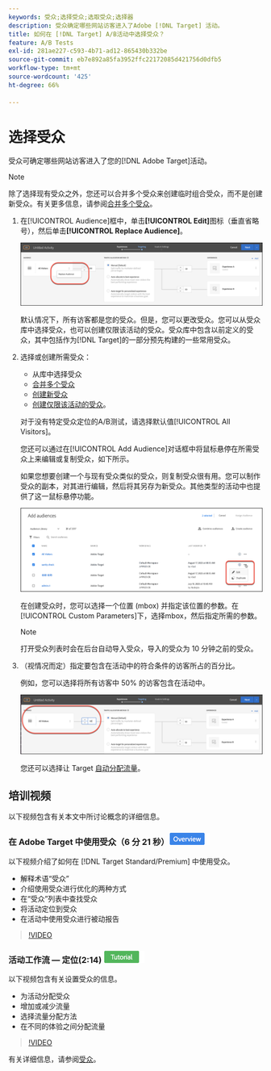 ```yaml
---
keywords: 受众;选择受众;选取受众;选择器
description: 受众确定哪些网站访客进入了Adobe [!DNL Target] 活动。
title: 如何在 [!DNL Target] A/B活动中选择受众？
feature: A/B Tests
exl-id: 281ae227-c593-4b71-ad12-865430b332be
source-git-commit: eb7e892a85fa3952ffc22172085d421756d0dfb5
workflow-type: tm+mt
source-wordcount: '425'
ht-degree: 66%

---
```


# 选择受众

受众可确定哪些网站访客进入了您的[!DNL Adobe Target]活动。

>[!NOTE]
>
>除了选择现有受众之外，您还可以合并多个受众来创建临时组合受众，而不是创建新受众。有关更多信息，请参阅[合并多个受众](/help/main/c-target/combining-multiple-audiences.md#concept_A7386F1EA4394BD2AB72399C225981E5)。

1. 在[!UICONTROL Audience]框中，单击&#x200B;**[!UICONTROL Edit]**&#x200B;图标（垂直省略号），然后单击&#x200B;**[!UICONTROL Replace Audience]**。

   ![“替换受众”选项](/help/main/c-activities/t-test-ab/t-test-create-ab/assets/replace-audience.png)

   默认情况下，所有访客都是您的受众。但是，您可以更改受众。您可以从受众库中选择受众，也可以创建仅限该活动的受众。受众库中包含以前定义的受众，其中包括作为[!DNL Target]的一部分预先构建的一些常用受众。

1. 选择或创建所需受众：

   * 从库中选择受众
   * [合并多个受众](/help/main/c-target/combining-multiple-audiences.md#concept_A7386F1EA4394BD2AB72399C225981E5)
   * [创建新受众](/help/main/c-target/c-audiences/create-audience.md#task_1D507519D3AD4390B507F188BD294DC1)
   * [创建仅限该活动的受众](/help/main/c-target/creating-activity-only-audience.md#concept_A6BADCF530ED4AE1852E677FEBE68483)。

   对于没有特定受众定位的A/B测试，请选择默认值[!UICONTROL All Visitors]。

   您还可以通过在[!UICONTROL Add Audience]对话框中将鼠标悬停在所需受众上来编辑或复制受众，如下所示。

   如果您想要创建一个与现有受众类似的受众，则复制受众很有用。您可以制作受众的副本，对其进行编辑，然后将其另存为新受众。其他类型的活动中也提供了这一鼠标悬停功能。

   ![受众悬停](/help/main/c-activities/t-test-ab/t-test-create-ab/assets/audience_picker_hover-new.png)

   在创建受众时，您可以选择一个位置 (mbox) 并指定该位置的参数。在[!UICONTROL Custom Parameters]下，选择mbox，然后指定所需的参数。

   >[!NOTE]
   >
   >打开受众列表时会在后台自动导入受众，导入的受众为 10 分钟之前的受众。

1. （视情况而定）指定要包含在活动中的符合条件的访客所占的百分比。

   例如，您可以选择将所有访客中 50% 的访客包含在活动中。

   ![受众百分比](/help/main/c-activities/t-test-ab/t-test-create-ab/assets/audperc-new.png)

   您还可以选择让 Target [自动分配流量](/help/main/c-activities/automated-traffic-allocation/automated-traffic-allocation.md#concept_A1407678796B4C569E94CBA8A9F7F5D4)。

## 培训视频

以下视频包含有关本文中所讨论概念的详细信息。

### 在 Adobe Target 中使用受众（6 分 21 秒）![概述徽章](/help/main/assets/overview.png)

以下视频介绍了如何在 [!DNL Target Standard/Premium] 中使用受众。

* 解释术语“受众”
* 介绍使用受众进行优化的两种方式
* 在“受众”列表中查找受众
* 将活动定位到受众
* 在活动中使用受众进行被动报告

>[!VIDEO](https://video.tv.adobe.com/v/17398)

### 活动工作流 — 定位(2:14) ![教程徽章](/help/main/assets/tutorial.png)

以下视频包含有关设置受众的信息。

* 为活动分配受众
* 增加或减少流量
* 选择流量分配方法
* 在不同的体验之间分配流量

>[!VIDEO](https://video.tv.adobe.com/v/17385)

有关详细信息，请参阅[受众](/help/main/c-target/c-audiences/audiences.md#concept_65BE870D290E412D8BBF557EEA67C271)。
